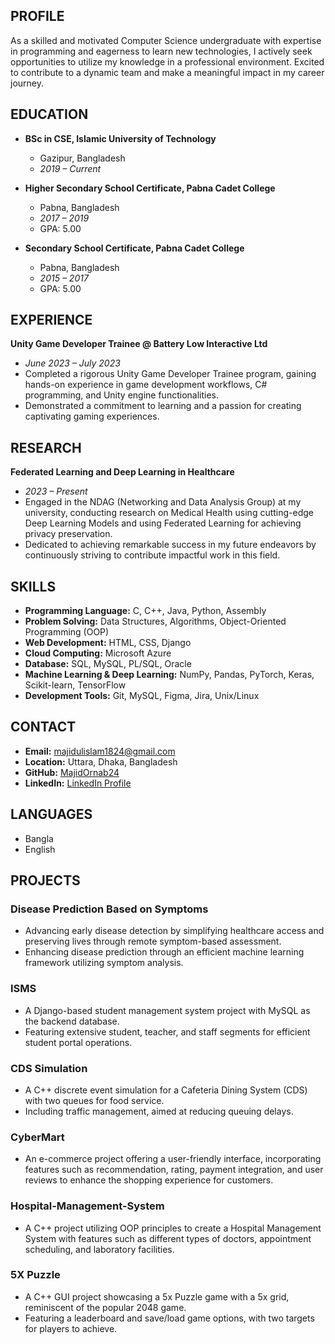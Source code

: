 

## PROFILE
As a skilled and motivated Computer Science undergraduate with expertise in programming and eagerness to learn new technologies, I actively seek opportunities to utilize my knowledge in a professional environment. Excited to contribute to a dynamic team and make a meaningful impact in my career journey.

## EDUCATION
- **BSc in CSE, Islamic University of Technology**
  - Gazipur, Bangladesh
  - _2019 – Current_

- **Higher Secondary School Certificate, Pabna Cadet College**
  - Pabna, Bangladesh
  - _2017 – 2019_
  - GPA: 5.00
- **Secondary School Certificate, Pabna Cadet College**
  - Pabna, Bangladesh
  - _2015 – 2017_
  - GPA: 5.00

## EXPERIENCE
**Unity Game Developer Trainee @ Battery Low Interactive Ltd**
- _June 2023 – July 2023_
- Completed a rigorous Unity Game Developer Trainee program, gaining hands-on experience in game development workflows, C# programming, and Unity engine functionalities.
- Demonstrated a commitment to learning and a passion for creating captivating gaming experiences.

## RESEARCH
**Federated Learning and Deep Learning in Healthcare**
- _2023 – Present_
- Engaged in the NDAG (Networking and Data Analysis Group) at my university, conducting research on Medical Health using cutting-edge Deep Learning Models and using Federated Learning for achieving privacy preservation.
- Dedicated to achieving remarkable success in my future endeavors by continuously striving to contribute impactful work in this field.

## SKILLS
- **Programming Language:** C, C++, Java, Python, Assembly
- **Problem Solving:** Data Structures, Algorithms, Object-Oriented Programming (OOP)
- **Web Development:** HTML, CSS, Django
- **Cloud Computing:** Microsoft Azure
- **Database:** SQL, MySQL, PL/SQL, Oracle
- **Machine Learning & Deep Learning:** NumPy, Pandas, PyTorch, Keras, Scikit-learn, TensorFlow
- **Development Tools:** Git, MySQL, Figma, Jira, Unix/Linux

## CONTACT
- **Email:** majidulislam1824@gmail.com
- **Location:** Uttara, Dhaka, Bangladesh
- **GitHub:** [MajidOrnab24](https://github.com/MajidOrnab24)
- **LinkedIn:** [LinkedIn Profile](www.linkedin.com/in/majidul-islam-chowdhury)


## LANGUAGES
- Bangla
- English

## PROJECTS
### Disease Prediction Based on Symptoms
- Advancing early disease detection by simplifying healthcare access and preserving lives through remote symptom-based assessment.
- Enhancing disease prediction through an efficient machine learning framework utilizing symptom analysis.

### ISMS
- A Django-based student management system project with MySQL as the backend database.
- Featuring extensive student, teacher, and staff segments for efficient student portal operations.

### CDS Simulation
- A C++ discrete event simulation for a Cafeteria Dining System (CDS) with two queues for food service.
- Including traffic management, aimed at reducing queuing delays.

### CyberMart
- An e-commerce project offering a user-friendly interface, incorporating features such as recommendation, rating, payment integration, and user reviews to enhance the shopping experience for customers.

### Hospital-Management-System
- A C++ project utilizing OOP principles to create a Hospital Management System with features such as different types of doctors, appointment scheduling, and laboratory facilities.

### 5X Puzzle
- A C++ GUI project showcasing a 5x Puzzle game with a 5x grid, reminiscent of the popular 2048 game.
- Featuring a leaderboard and save/load game options, with two targets for players to achieve.
